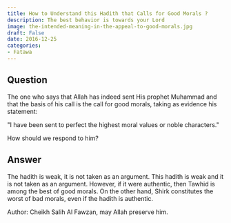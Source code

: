 ```yaml
---
title: How to Understand this Hadith that Calls for Good Morals ?
description: The best behavior is towards your Lord
image: the-intended-meaning-in-the-appeal-to-good-morals.jpg
draft: False
date: 2016-12-25
categories:
- Fatawa
---
```


## Question

The one who says that Allah has indeed sent His prophet Muhammad and that the basis of his
call is the call for good morals, taking as evidence his statement:

"I have been sent to perfect the highest moral values or noble characters."

How should we respond to him?

## Answer

The hadith is weak, it is not taken as an argument. This hadith is weak and it is not
taken as an argument. However, if it were authentic, then Tawhid is among the best of good
morals. On the other hand, Shirk constitutes the worst of bad morals, even if the hadith
is authentic.

Author: Cheikh Salih Al Fawzan, may Allah preserve him.
